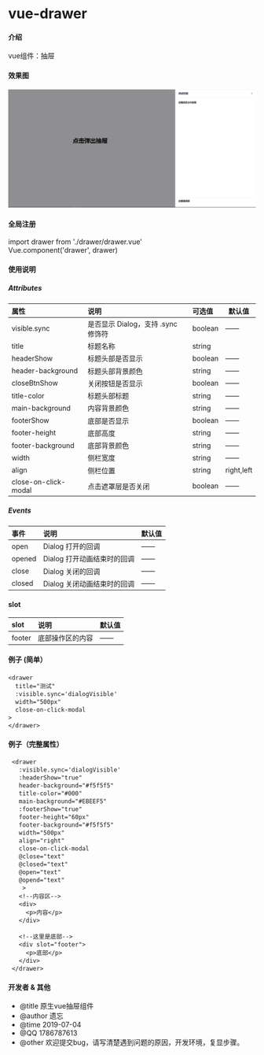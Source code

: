 # vue-drawer

#### 介绍
vue组件：抽屉

#### 效果图
![blockchain](effect.PNG "效果图")

#### 全局注册

import drawer from './drawer/drawer.vue'  
Vue.component('drawer', drawer)

#### 使用说明
##### Attributes
|属性|说明|可选值|默认值|
|:----    |:---|:----- |-----   |
|     visible.sync        |    是否显示 Dialog，支持 .sync 修饰符   |      boolean     |             ——             |       false|
|      title              |           标题名称                |           string |                            |            标题|
|      headerShow         |       标题头部是否显示                |       boolean    |               ——           |         true|
|   header-background     |       标题头部背景颜色                |       string     |               ——           |          #fff|
|     closeBtnShow        |        关闭按钮是否显示               |        boolean   |                 ——         |         true|
|     title-color         |        标题头部标题                 |         string   |                ——          |            #000|
|   main-background       |        内容背景颜色                 |         string   |                ——          |           #fff|
|   footerShow            |        底部是否显示                 |         boolean  |                 ——         |            false|
|   footer-height         |          底部高度                 |           string |                  ——        |              60px|
|   footer-background     |       底部背景颜色                  |         string   |                 ——         |             #fff|
|       width             |          侧栏宽度                 |           string |                  ——        |             500px|
|       align             |         侧栏位置                  |          string  |               right,left   |            right|
|   close-on-click-modal  |     点击遮罩层是否关闭                 |       boolean    |              ——            |         false|

##### Events
|事件|说明|默认值|
|:---- |:---|-----   |
|   open     |  Dialog 打开的回调 | ——  |  
|   opened   |  Dialog 打开动画结束时的回调 | ——  |  
|   close    |  Dialog 关闭的回调 | ——   |  
|   closed   |  Dialog 关闭动画结束时的回调 | ——  |  
#### slot
|slot|说明|默认值|
|:---- |:---|-----   |
| footer    |  底部操作区的内容| ——  | 

#### 例子 (简单）
````
<drawer
  title="测试"
  :visible.sync='dialogVisible'
  width="500px"
  close-on-click-modal
>
</drawer>
````
#### 例子（完整属性）
````
 <drawer
   :visible.sync='dialogVisible'
   :headerShow="true"
   header-background="#f5f5f5"
   title-color="#000"
   main-background="#EBEEF5"
   :footerShow="true"
   footer-height="60px"
   footer-background="#f5f5f5"
   width="500px"
   align="right"
   close-on-click-modal
   @close="text"
   @closed="text"
   @open="text"
   @opend="text"
    >
   <!--内容区-->
   <div>
     <p>内容</p>
   </div>

   <!--这里是底部-->
   <div slot="footer">
     <p>底部</p>
   </div>
 </drawer>
````
#### 开发者 & 其他

* @title 原生vue抽屉组件
* @author 遗忘
* @time 2019-07-04
* @QQ 1786787613
* @other 欢迎提交bug，请写清楚遇到问题的原因，开发环境，复显步骤。


